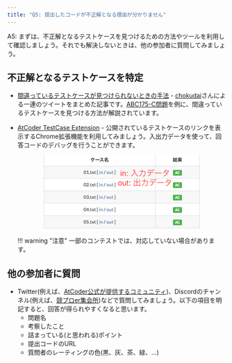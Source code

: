 ```yaml
---
title: "Q5: 提出したコードが不正解となる理由が分かりません"
---
```


A5: まずは、不正解となるテストケースを見つけるための方法やツールを利用して確認しましょう。それでも解決しないときは、他の参加者に質問してみましょう。

## 不正解となるテストケースを特定

- [間違っているテストケースが見つけられないときの手法](https://sumatome.com/su/1294961358119739392) - [chokudai](https://twitter.com/chokudai)さんによる一連のツイートをまとめた記事です。[ABC175-C問題](https://atcoder.jp/contests/abc175/tasks/abc175_c)を例に、間違っているテストケースを見つける方法が解説されています。
- [AtCoder TestCase Extension](https://chrome.google.com/webstore/detail/atcoder-testcase-extensio/klmflnjcfalpmeldgkcinfilloihmbdh?hl=ja&gl=UA) - 公開されているテストケースのリンクを表示するChrome拡張機能を利用してみましょう。入出力データを使って、回答コードのデバッグを行うことができます。

    <div align="center">
      <img loading = "lazy" src="../../images/chrome_extension/atcoder_testcase_extension.png" alt="atcoder testcase extension">
    </div>

    !!! warning "注意"
        一部のコンテストでは、対応していない場合があります。

## 他の参加者に質問

- Twitter(例えば、[AtCoder公式が提供するコミュニティ](https://twitter.com/atcoder/status/1502641775609249793))、Discordのチャンネル(例えば、[競プロer集会所](http://discord.gg/2xCjYvK))などで質問してみましょう。以下の項目を明記すると、回答が得られやすくなると思います。
    - 問題名
    - 考察したこと
    - 詰まっている(と思われる)ポイント
    - 提出コードのURL
    - 質問者のレーティングの色(黒、灰、茶、緑、…)
